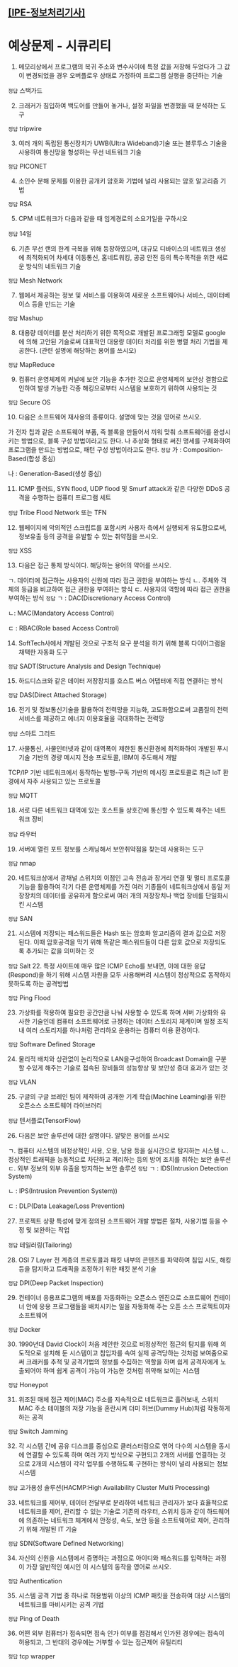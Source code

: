 [[IPE-정보처리기사]](https://github.com/JaceKim-TheAL/D2501_Notes/tree/main/Q-Net/IPE)
---

# 예상문제 - 시큐리티

1. 메모리상에서 프로그램의 복귀 주소와 변수사이에 특정 값을 저장해 두었다가 그 값이 변경되었을 경우 오버플로우 상태로 가정하여 프로그램 실행을 중단하는 기술

`정답` 스택가드

2. 크래커가 침입하여 백도어를 만들어 놓거나, 설정 파일을 변경했을 때 분석하는 도구

`정답` tripwire

3. 여러 개의 독립된 통신장치가 UWB(Ultra Wideband)기술 또는 블루투스 기술을 사용하여 통신망을 형성하는 무선 네트워크 기술

`정답` PICONET

4. 소인수 분해 문제를 이용한 공개키 암호화 기법에 널리 사용되는 암호 알고리즘 기법

`정답` RSA

5. CPM 네트워크가 다음과 같을 때 임계경로의 소요기일을 구하시오


`정답` 14일

6. 기존 무선 랜의 한계 극복을 위해 등장하였으며, 대규모 디바이스의 네트워크 생성에 최적화되어 차세대 이동통신, 홈네트워킹, 공공 안전 등의 특수목적을 위한 새로운 방식의 네트워크 기술

`정답` Mesh Network

7. 웹에서 제공하는 정보 및 서비스를 이용하여 새로운 소프트웨어나 서비스, 데이터베이스 등을 만드는 기술

`정답` Mashup

8. 대용량 데이터를 분산 처리하기 위한 목적으로 개발된 프로그래밍 모델로 google에 의해 고안된 기술로써 대표적인 대용량 데이터 처리를 위한 병렬 처리 기법을 제공한다.  (관련 설명에 해당하는 용어를 쓰시오)

`정답` MapReduce

9. 컴퓨터 운영체제의 커널에 보안 기능을 추가한 것으로 운영체제의 보안상 결함으로 인하여 발생 가능한 각종 해킹으로부터 시스템을 보호하기 위하여 사용되는 것

`정답` Secure OS

10. 다음은 소프트웨어 재사용의 종류이다. 설명에 맞는 것을 영어로 쓰시오.

가	전자 칩과 같은 소프트웨어 부품, 즉 블록을 만들어서 끼워 맞춰 소프트웨어를 완성시키는 방법으로, 블록 구성 방법이라고도 한다.
나	추상화 형태로 써진 명세를 구체화하여 프로그램을 만드는 방법으로, 패턴 구성 방법이라고도 한다.
`정답` 가 : Composition-Based(합성 중심)

나 : Generation-Based(생성 중심)

11.  ICMP 플러드, SYN flood, UDP flood 및 Smurf attack과 같은 다양한 DDoS 공격을 수행하는 컴퓨터 프로그램 세트

`정답` Tribe Flood Network 또는 TFN

12. 웹페이지에 악의적인 스크립트를 포함시켜 사용자 측에서 실행되게 유도함으로써, 정보유출 등의 공격을 유발할 수 있는 취약점을 쓰시오.

`정답` XSS

13. 다음은 접근 통제 방식이다. 해당하는 용어의 약어를 쓰시오.

ㄱ. 데이터에 접근하는 사용자의 신원에 따라 접근 권한을 부여하는 방식
ㄴ. 주체와 객체의 등급을 비교하여 접근 권한을 부여하는 방식
ㄷ. 사용자의 역할에 따라 접근 권한을 부여하는 방식
`정답` ㄱ : DAC(Discretionary Access Control)

ㄴ: MAC(Mandatory Access Control)

ㄷ : RBAC(Role based Access Control)

14. SoftTech사에서 개발된 것으로 구조적 요구 분석을 하기 위해 블록 다이어그램을 채택한 자동화 도구

`정답` SADT(Structure Analysis and Design Technique)

15. 하드디스크와 같은 데이터 저장장치를 호스트 버스 어댑터에 직접 연결하는 방식

`정답` DAS(Direct Attached Storage)

16. 전기 및 정보통신기술을 활용하여 전력망을 지능화, 고도화함으로써 고품질의 전력서비스를 제공하고 에너지 이용효율을 극대화하는 전력망

`정답` 스마트 그리드

17. 사물통신, 사물인터넷과 같이 대역폭이 제한된 통신환경에 최적화하여 개발된 푸시기술 기반의 경량 메시지 전송 프로토콜, IBM이 주도해서 개발

TCP/IP 기반 네트워크에서 동작하는 발행-구독 기반의 메시징 프로토콜로 최근 IoT 환경에서 자주 사용되고 있는 프로토콜

`정답` MQTT

18. 서로 다른 네트워크 대역에 있는 호스트들 상호간에 통신할 수 있도록 해주는 네트워크 장비

`정답` 라우터

19. 서버에 열린 포트 정보를 스캐닝해서 보안취약점을 찾는데 사용하는 도구

`정답` nmap

20. 네트워크상에서 광채널 스위치의 이점인 고속 전송과 장거리 연결 및 멀티 프로토콜 기능을 활용하여 각기 다른 운영체제를 가진 여러 기종들이 네트워크상에서 동일 저장장치의 데이터를 공유하게 함으로써 여러 개의 저장장치나 백업 장비를 단일화시킨 시스템

`정답` SAN

21. 시스템에 저장되는 패스워드들은 Hash 또는 암호화 알고리즘의 결과 값으로 저장된다. 이때 암호공격을 막기 위해 똑같은 패스워드들이 다른 암호 값으로 저장되도록 추가되는 값을 의미하는 것

`정답` Salt
22. 특정 사이트에 매우 많은 ICMP Echo를 보내면, 이에 대한 응답(Respond)을 하기 위해 시스템 자원을 모두 사용해버려 시스템이 정상적으로 동작하지 못하도록 하는 공격방법

`정답` Ping Flood

23. 가상화를 적용하여 필요한 공간만큼 나눠 사용할 수 있도록 하며 서버 가상화와 유사한 기술인데 컴퓨터 소프트웨어로 규정하는 데이터 스토리지 체계이며 일정 조직 내 여러 스토리지를 하나처럼 관리하오 운용하는 컴퓨터 이용 환경이다.

`정답` Software Defined Storage

24. 물리적 배치와 상관없이 논리적으로 LAN을구성하여 Broadcast Domain을 구분할 수있게 해주는 기술로 접속된 장비들의 성능향상 및 보안성 증대 효과가 있는 것

`정답` VLAN

25. 구글의 구글 브레인 팀이 제작하여 공개한 기계 학습(Machine Leaming)을 위한 오픈소스 소프트웨어 라이브러리

`정답` 텐서플로(TensorFlow)

26. 다음은 보안 솔루션에 대한 설명이다. 알맞은 용어를 쓰시오

ㄱ. 컴퓨터 시스템의 비정상적인 사용, 오용, 남용 등을 실시간으로 탐지하는 시스템
ㄴ. 정상적인 트래픽을 능동적으로 차단하고 격리하는 등의 방어 조치를 취하는 보안 솔루션
ㄷ. 외부 정보의 외부 유출을 방지하는 보안 솔루션
`정답` ㄱ : IDS(Intrusion Detection System)

ㄴ : IPS(Intrusion Prevention System))

ㄷ : DLP(Data Leakage/Loss Prevention)

27. 프로젝트 상황 특성에 맞게 정의된 소프트웨어 개발 방법론 절차, 사용기법 등을 수정 및 보완하는 작업

`정답` 테일러링(Tailoring)

28. OSI 7 Layer 전 계층의 프로토콜과 패킷 내부의 콘텐츠를 파악하여 침입 시도, 해킹 등을 탐지하고 트래픽을 조정하기 위한 패킷 분석 기술

`정답` DPI(Deep Packet Inspection)

29. 컨테이너 응용프로그램의 배포를 자동화하는 오픈소스 엔진으로 소프트웨어 컨테이너 안에 응용 프로그램들을 배치시키는 일을 자동화해 주는 오픈 소스 프로젝트이자 소프트웨어

`정답` Docker

30. 1990년대 David Clock이 처음 제안한 것으로 비정상적인 접근의 탐지를 위해 의도적으로 설치해 둔 시스템이고 침입자를 속여 실제 공격당하는 것처럼 보여줌으로써 크래커를 추적 및 공격기법의 정보를 수집하는 역할을 하며 쉽게 공격자에게 노출되어야 하며 쉽게 공격이 가능이 가능한 것처럼 취약해 보이는 시스템

`정답` Honeypot

31. 위조된 매체 접근 제어(MAC) 주소를 지속적으로 네트워크로 흘려보내, 스위치 MAC 주소 테이블의 저장 기능을 혼란시켜 더미 허브(Dummy Hub)처럼 작동하게 하는 공격

`정답` Switch Jamming

32. 각 시스템 간에 공유 디스크를 중심으로 클러스터링으로 엮어 다수의 시스템을 동시에 연결할 수 있도록 하며 여러 가지 방식으로 구현되고 2개의 서버를 연결하는 것으로 2개의 시스템이 각각 업무를 수행하도록 구현하는 방식이 널리 사용되는 정보시스템

`정답` 고가용성 솔루션(HACMP:High Availability Cluster Multi Processing)

33. 네트워크를 제어부, 데이터 전달부로 분리하여 네트워크 관리자가 보다 효율적으로 네트워크를 제어, 관리할 수 있는 기술로 기존의 라우터, 스위치 등과 같이 하드웨어에 의존하는 네트워크 체계에서 안정성, 속도, 보안 등을 소프트웨어로 제어, 관리하기 위해 개발된 IT 기술

`정답` SDN(Software Defined Networking)

34. 자신의 신원을 시스템에서 증명하는 과정으로 아이디와 패스워드를 입력하는 과정이 가장 일반적인 예시인 이 시스템의 동작을 영어로 쓰시오. 

`정답` Authentication

35. 시스템 공격 기법 중 하나로 허용범위 이상의 ICMP 패킷을 전송하여 대상 시스템의 네트워크를 마비시키는 공격 기법

`정답` Ping of Death

36. 어떤 외부 컴퓨터가 접속되면 접속 인가 여부를 점검해서 인가된 경우에는 접속이 허용되고, 그 반대의 경우에는 거부할 수 있는 접근제어 유틸리티

`정답` tcp wrapper


<!--
---

### 
`기출` ♥️
- 

`정답` 
<br/>
<hr style="height: 2px; background-color: gray; border: none; width: 80%;">

---
-->
